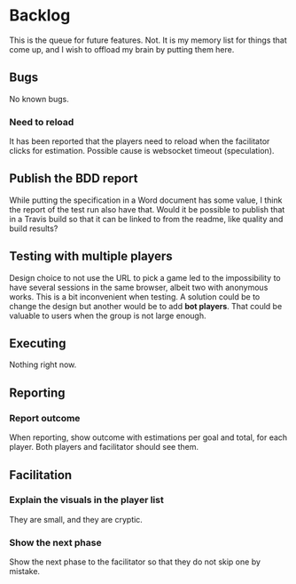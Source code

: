# Backlog

This is the queue for future features. Not. It is my memory list for things
that come up, and I wish to offload my brain by putting them here.

## Bugs

No known bugs.

### Need to reload

It has been reported that the players need to reload when the facilitator
clicks for estimation. Possible cause is websocket timeout (speculation).

## Publish the BDD report

While putting the specification in a Word document has some value, 
I think the report of the test run also have that. Would it be possible
to publish that in a Travis build so that it can be linked to from the 
readme, like quality and build results?

## Testing with multiple players

Design choice to not use the URL to pick a game led to the impossibility
to have several sessions in the same browser, albeit two with anonymous
works. This is a bit inconvenient when testing. A solution could be to 
change the design but another would be to add **bot players**. That could be
valuable to users when the group is not large enough.

## Executing 

Nothing right now.

## Reporting

### Report outcome

When reporting, show outcome with estimations per goal and total, 
for each player. Both players and facilitator should see them.

## Facilitation

### Explain the visuals in the player list

They are small, and they are cryptic.

### Show the next phase 

Show the next phase to the facilitator so that they do not skip one 
by mistake.

